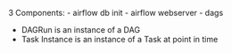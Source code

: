 3 Components:
	- airflow db init
	- airflow webserver
	- dags

- DAGRun is an instance of a DAG
- Task Instance is an instance of a Task at point in time